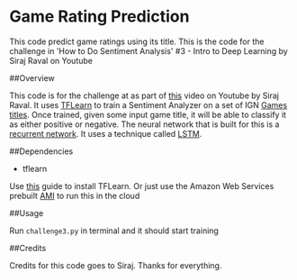 # Game Rating Prediction
This code predict game ratings using its title. This is the code for the challenge in 'How to Do Sentiment Analysis' #3 - Intro to Deep Learning by Siraj Raval on Youtube


##Overview

This code is for the challenge at as part of [this](https://youtu.be/si8zZHkufRY) video on Youtube by Siraj Raval. It uses [TFLearn](http://tflearn.org/) to train a Sentiment Analyzer on a set of IGN [Games titles](https://www.kaggle.com/egrinstein/20-years-of-games). Once trained, given some input game title, it will be able to classify it as either positive or negative. The neural network that is built for this is a [recurrent network](https://en.wikipedia.org/wiki/Recurrent_neural_network). It uses a technique called [LSTM](http://colah.github.io/posts/2015-08-Understanding-LSTMs/).

##Dependencies

* tflearn

Use [this](http://tflearn.org/installation/) guide to install TFLearn. Or just use the Amazon Web Services prebuilt [AMI](https://aws.amazon.com/marketplace/pp/B01EYKBEQ0/ref=_ptnr_wp_blog_post) to run this in the cloud


##Usage

Run ``challenge3.py`` in terminal and it should start training


##Credits

Credits for this code goes to Siraj. Thanks for everything.
